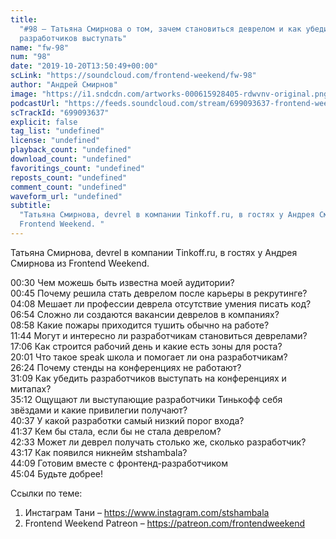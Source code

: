 ```yaml
---
title:
  "#98 – Татьяна Смирнова о том, зачем становиться деврелом и как убедить
  разработчиков выступать"
name: "fw-98"
num: "98"
date: "2019-10-20T13:50:49+00:00"
scLink: "https://soundcloud.com/frontend-weekend/fw-98"
author: "Андрей Смирнов"
image: "https://i1.sndcdn.com/artworks-000615928405-rdwvnv-original.png"
podcastUrl: "https://feeds.soundcloud.com/stream/699093637-frontend-weekend-fw-98.m4a"
scTrackId: "699093637"
explicit: false
tag_list: "undefined"
license: "undefined"
playback_count: "undefined"
download_count: "undefined"
favoritings_count: "undefined"
reposts_count: "undefined"
comment_count: "undefined"
waveform_url: "undefined"
subtitle:
  "Татьяна Смирнова, devrel в компании Tinkoff.ru, в гостях у Андрея Смирнова из
  Frontend Weekend. "
---
```


Татьяна Смирнова, devrel в компании Tinkoff.ru, в гостях у Андрея Смирнова из
Frontend Weekend.

<timecode sec="30">00:30</timecode> Чем можешь быть известна моей аудитории?
<br><timecode sec="45">00:45</timecode> Почему решила стать деврелом после
карьеры в рекрутинге? <br><timecode sec="248">04:08</timecode> Мешает ли
профессии деврела отсутствие умения писать код?
<br><timecode sec="414">06:54</timecode> Сложно ли создаются вакансии деврелов в
компаниях? <br><timecode sec="538">08:58</timecode> Какие пожары приходится
тушить обычно на работе? <br><timecode sec="704">11:44</timecode> Могут и
интересно ли разработчикам становиться деврелами?
<br><timecode sec="1026">17:06</timecode> Как строится рабочий день и какие есть
зоны для роста? <br><timecode sec="1201">20:01</timecode> Что такое speak школа
и помогает ли она разработчикам? <br><timecode sec="1584">26:24</timecode>
Почему стенды на конференциях не работают?
<br><timecode sec="1869">31:09</timecode> Как убедить разработчиков выступать на
конференциях и митапах? <br><timecode sec="2112">35:12</timecode> Ощущают ли
выступающие разработчики Тинькофф себя звёздами и какие привилегии получают?
<br><timecode sec="2437">40:37</timecode> У какой разработки самый низкий порог
входа? <br><timecode sec="2497">41:37</timecode> Кем бы стала, если бы не стала
деврелом? <br><timecode sec="2553">42:33</timecode> Может ли деврел получать
столько же, сколько разработчик? <br><timecode sec="2597">43:17</timecode> Как
появился никнейм stshambala? <br><timecode sec="2649">44:09</timecode> Готовим
вместе с фронтенд-разработчиком <br><timecode sec="2704">45:04</timecode> Будьте
добрее!

Ссылки по теме:

1. Инстаграм Тани – <https://www.instagram.com/stshambala>
2. Frontend Weekend Patreon – <https://patreon.com/frontendweekend>
